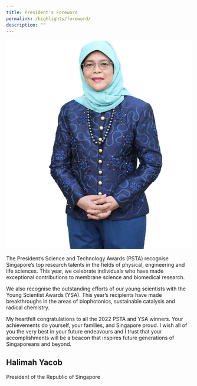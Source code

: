 ```yaml
---
title: President's Foreword
permalink: /highlights/foreword/
description: ""
---
```


![Halimah Yacob](/images/Presidents%20foreword/psta2022-president's-foreword.jpg)

The President’s Science and Technology Awards (PSTA) recognise Singapore’s top research talents in the fields of physical, engineering and life sciences. This year, we celebrate individuals who have made exceptional contributions to membrane science and biomedical research.

We also recognise the outstanding efforts of our young scientists with the Young Scientist Awards (YSA). This year’s recipients have made breakthroughs in the areas of biophotonics, sustainable catalysis and radical chemistry.

My heartfelt congratulations to all the 2022 PSTA and YSA winners. Your achievements do yourself, your families, and Singapore proud. I wish all of you the very best in your future endeavours and I trust that your accomplishments will be a beacon that inspires future generations of Singaporeans and beyond.


## **Halimah Yacob**

President of the Republic of Singapore